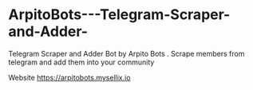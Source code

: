 # ArpitoBots---Telegram-Scraper-and-Adder-
Telegram Scraper and Adder Bot by Arpito Bots . Scrape members from telegram and add them into your community 

Website https://arpitobots.mysellix.io
